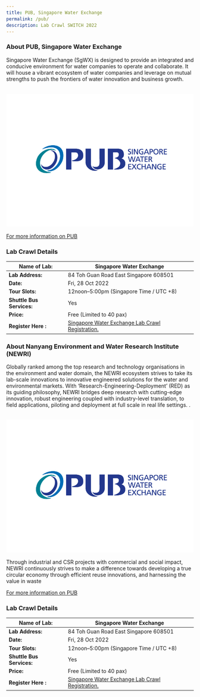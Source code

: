 ```yaml
---
title: PUB, Singapore Water Exchange
permalink: /pub/
description: Lab Crawl SWITCH 2022
---
```

### **About PUB, Singapore Water Exchange** 

Singapore Water Exchange (SgWX) is designed to provide an integrated and conducive environment for water companies to operate and collaborate. It will house a vibrant ecosystem of water companies and leverage on mutual strengths to push the frontiers of water innovation and business growth.

 
![PUB Lab Crawl SWITCH 2022](/images/singapore-water-exchange-logo%20-%20Xin%20Wei%20Wong.jpg)

[For more information on PUB](https://www.pub.gov.sg/sgwx/about)

### **Lab Crawl Details**

| **Name of Lab:** | Singapore Water Exchange |
| -------- | -------- |
| **Lab Address:** | 84 Toh Guan Road East Singapore 608501 |
|**Date:** | Fri, 28 Oct 2022 |
|**Tour Slots:** | 12noon–5:00pm (Singapore Time / UTC +8) |
|**Shuttle Bus Services:** | Yes |
|**Price:** | Free (Limited to 40 pax) |
|**Register Here :** | [Singapore Water Exchange Lab Crawl Registration.](https://docs.google.com/forms/d/e/1FAIpQLScXBOc2DLcSxv4Nt5GSfViYYHlGlQQqyzZCOn31Wpm9DIJA9A/viewform) |

### **About Nanyang Environment and Water Research Institute (NEWRI)** 

Globally ranked among the top research and technology organisations in the environment and water domain, the NEWRI ecosystem strives to take its lab-scale innovations to innovative engineered solutions for the water and environmental markets. With ‘Research-Engineering-Deployment’ (RED) as its guiding philosophy, NEWRI bridges deep research with cutting-edge innovation, robust engineering coupled with industry-level translation, to field applications, piloting and deployment at full scale in real life settings. .

 
![PUB Lab Crawl SWITCH 2022](/images/singapore-water-exchange-logo%20-%20Xin%20Wei%20Wong.jpg)

Through industrial and CSR projects with commercial and social impact, NEWRI continuously strives to make a difference towards developing a true circular economy through efficient reuse innovations, and harnessing the value in waste

[For more information on PUB](https://www.pub.gov.sg/sgwx/about)

### **Lab Crawl Details**

| **Name of Lab:** | Singapore Water Exchange |
| -------- | -------- |
| **Lab Address:** | 84 Toh Guan Road East Singapore 608501 |
|**Date:** | Fri, 28 Oct 2022 |
|**Tour Slots:** | 12noon–5:00pm (Singapore Time / UTC +8) |
|**Shuttle Bus Services:** | Yes |
|**Price:** | Free (Limited to 40 pax) |
|**Register Here :** | [Singapore Water Exchange Lab Crawl Registration.](https://docs.google.com/forms/d/e/1FAIpQLScXBOc2DLcSxv4Nt5GSfViYYHlGlQQqyzZCOn31Wpm9DIJA9A/viewform) |